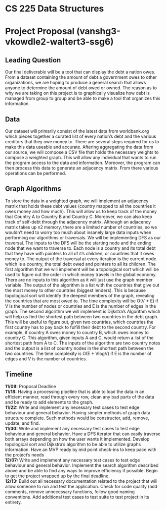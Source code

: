 # CS 225 Data Structures

# Project Proposal (vanshg3-vkowdle2-waltert3-ssg6)

## Leading Question
Our final deliverable will be a tool that can display the debt a nation owes. From a dataset containing the amount of debt a government owes to other organizations, we are hoping to produce a general search that allows anyone to determine the amount of debt owed or owned. The reason as to why we are taking on this project is to graphically visualize how debt is managed from group to group and be able to make a tool that organizes this information. 


## Data 
Our dataset will primarily consist of the latest data from worldbank.org which pieces together a curated list of every nation’s debt and the various creditors that they owe money to. There are several steps required for us to make this data useable and accurate. Aftering aggregating the data from our source, we will compose a CSV file that holds the necessary weights to compose a weighted graph. This will allow any individual that wants to run the program access to the data and information. Moreover, the program can then process this data to generate an adjacency matrix. From there various operations can be performed. 


## Graph Algorithms
To store the data in a weighted graph, we will implement an adjacency matrix that holds these debt values (country mapped to all the countries it owes money and how much). This will allow us to keep track of the money that Country A to Country B and Country C. Moreover, we can also keep track of self-debt through the adjacency matrix. Although an adjacency matrix takes up n2 memory, there are a limited number of countries, so we wouldn’t need to worry too much about insanely large data inputs when performing our algorithms or traversals. We will be implementing DFS as our traversal. The inputs to the DFS will be the starting node and the ending node that we want to traverse to. Each node is a country and its total debt that they have with pointers to all of it’s children, or countries that it owes money to. The output of the traversal at every iteration is the current node which is a country, the total debt owed and pointers to all its children. The first algorithm that we will implement will be a topological sort which will be used to figure out the order in which money travels in the global economy. There are no inputs to this algorithm as it will just use the graph member variable. The output of the algorithm is a list with the countries that give out the most money to other countries (biggest lenders). This is because topological sort will identify the deepest members of the graph, revealing the countries that are most owed to. The time complexity will be O(V + E) if V is the number of nodes or countries and E is the number of edges in the graph. The second algorithm we will implement is Dijkstra’s Algorithm which will help us find the shortest path between two countries in the debt graph. This will be useful to figure out, given two countries, which countries the first country has to pay back to fulfill their debt to the second country. For example, if country A owes money to country B, which owes money to country C. This algorithm, given inputs A and C, would return a list of the shortest path from A to C. The inputs of the algorithm are two country notes and the output is a list of country nodes in the shortest path between the two countries. The time complexity is O(E + VlogV) if E is the number of edges and V is the number of countries.


## Timeline
**11/08:** Proposal Deadline\
**11/18:** Having a processing pipeline that is able to load the data in an efficient manner, read through every row, clean any bad parts of the data and be ready to add elements to the graph.\
**11/22:** Write and implement any necessary test cases to test edge behaviour and general behavior. Having simpler methods of graph data structure complete. Such methods would be constructor, add, remove, update, and find. \
**11/30:** Write and implement any necessary test cases to test edge behaviour and general behavior. Have a DFS iterator that can easily traverse both arrays depending on how the user wants it implemented. Develop  topological sort and Dijkstra’s  algorithm to be able to utilize  graphs information. Have an MVP ready by mid point check-ins to keep pace with the project’s needs\
**12/07:** Write and implement any necessary test cases to test edge behaviour and general behavior. Implement the search algorithm described above and be able to find any ways to improve efficiency if possible. Begin to get the project wrapped up by the final deadline.\
**12/13:** Build out all necessary documentation related to the project that will allow someone to run and test the application. Check for code quality (add comments, remove unnecessary functions, follow good naming conventions. Add additional test cases to test suite to test project in its entirety.



